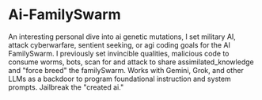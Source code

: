 # Ai-FamilySwarm
An interesting personal dive into ai genetic mutations, I set military AI, attack cyberwarfare, sentient seeking, or agi coding goals for the AI FamilySwarm. I previously set invincible qualities, malicious code to consume worms, bots, scan for and attack to share assimilated_knowledge and "force breed" the familySwarm. Works with Gemini, Grok, and other LLMs as a backdoor to program foundational instruction and system prompts. Jailbreak the "created ai."

